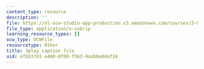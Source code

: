 ```yaml
---
content_type: resource
description: ''
file: https://ol-ocw-studio-app-production.s3.amazonaws.com/courses/3-091sc-introduction-to-solid-state-chemistry-fall-2010/efb537d1a4608f08f5b39aa56e04af24_FYJJHMLv9oM.srt
file_type: application/x-subrip
learning_resource_types: []
ocw_type: OCWFile
resourcetype: Other
title: 3play caption file
uid: efb537d1-a460-8f08-f5b3-9aa56e04af24
---
```

